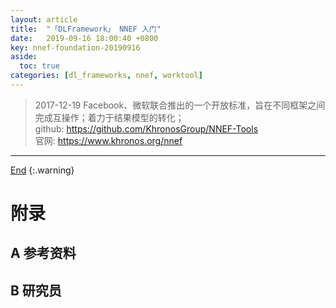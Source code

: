 ```yaml
---
layout: article
title:  "「DLFramework」 NNEF 入门"
date:   2019-09-16 18:00:40 +0800
key: nnef-foundation-20190916
aside:
  toc: true
categories: [dl_frameworks, nnef, worktool]
---
```

<span id='head'></span>  
>2017-12-19 Facebook、微软联合推出​的一个开放标准，旨在不同框架之间完成互操作；着力于结果模型的转化；     
github: <https://github.com/KhronosGroup/NNEF-Tools>      
官网: <https://www.khronos.org/nnef>     

<!--more-->     


-------------------  
[End](#head)
{:.warning}  


# 附录
## A 参考资料

## B 研究员
